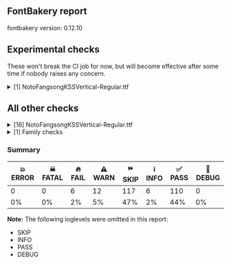 ## FontBakery report

fontbakery version: 0.12.10



## Experimental checks

These won't break the CI job for now, but will become effective after some time if nobody raises any concern.


<details><summary>[1] NotoFangsongKSSVertical-Regular.ttf</summary>
<div>
<details>
    <summary>🔥 <b>FAIL</b> Checking that the typoAscender exceeds the yMax of the /Agrave. <a href="https://fontbakery.readthedocs.io/en/stable/fontbakery/checks/universal.metrics.html#"></a></summary>
    <div>







* 🔥 **FAIL** <p>OS/2.sTypoAscender value should be greater than 931, but got 880 instead</p>
 [code: typoAscender]



</div>
</details>
</div>
</details>




## All other checks



<details><summary>[16] NotoFangsongKSSVertical-Regular.ttf</summary>
<div>
<details>
    <summary>🔥 <b>FAIL</b> Checking OS/2 usWinAscent & usWinDescent. <a href="https://fontbakery.readthedocs.io/en/stable/fontbakery/checks/universal.metrics.html#"></a></summary>
    <div>







* 🔥 **FAIL** <p>OS/2.usWinAscent value should be equal or greater than 1777, but got 1300 instead</p>
 [code: ascent]



* 🔥 **FAIL** <p>OS/2.usWinDescent value 700 is too large. It should be less than double the yMin. Current absolute yMin value is 240</p>
 [code: descent]



</div>
</details>

<details>
    <summary>🔥 <b>FAIL</b> Checking OS/2 Metrics match hhea Metrics. <a href="https://fontbakery.readthedocs.io/en/stable/fontbakery/checks/universal.metrics.html#"></a></summary>
    <div>







* 🔥 **FAIL** <p>OS/2 sTypoAscender (880) and hhea ascent (1300) must be equal.</p>
 [code: ascender]



</div>
</details>

<details>
    <summary>🔥 <b>FAIL</b> Shapes languages in all GF glyphsets. <a href="https://fontbakery.readthedocs.io/en/stable/fontbakery/checks/googlefonts.glyphset.html#"></a></summary>
    <div>







* 🔥 **FAIL** <p>GF_Latin_Core glyphset:</p>
<table>
<thead>
<tr>
<th align="left">Language</th>
<th align="left">FAIL messages</th>
</tr>
</thead>
<tbody>
<tr>
<td align="left">nl_Latn (Dutch)</td>
<td align="left">Shaper didn't attach acutecomb to uni0237</td>
</tr>
<tr>
<td align="left">^</td>
<td align="left">Shaper didn't attach acutecomb to J</td>
</tr>
</tbody>
</table>
 [code: failed-language-shaping]



</div>
</details>

<details>
    <summary>🔥 <b>FAIL</b> Check for presence of an ARTICLE.en_us.html file <a href="https://fontbakery.readthedocs.io/en/stable/fontbakery/checks/googlefonts.description.html#"></a></summary>
    <div>







* 🔥 **FAIL** <p>This is a Noto font but it lacks an ARTICLE.en_us.html file.</p>
 [code: missing-article]



* 🔥 **FAIL** <p>This is a Noto font but it lacks a DESCRIPTION.en_us.html file.</p>
 [code: missing-description]



</div>
</details>

<details>
    <summary>⚠️ <b>WARN</b> Check mark characters are in GDEF mark glyph class. <a href="https://fontbakery.readthedocs.io/en/stable/fontbakery/checks/opentype.gdef.html#"></a></summary>
    <div>







* ⚠️ **WARN** <p>The following mark characters could be in the GDEF mark glyph class:
acutecomb (U+0301), gravecomb (U+0300), tildecomb (U+0303), u16FE4 (U+16FE4), uni0302 (U+0302), uni0304 (U+0304), uni0306 (U+0306), uni0307 (U+0307), uni0308 (U+0308), uni030A (U+030A), uni030B (U+030B), uni030C (U+030C), uni0326 (U+0326), uni0327 (U+0327) and uni0328 (U+0328)</p>
 [code: mark-chars]



</div>
</details>

<details>
    <summary>⚠️ <b>WARN</b> Check if each glyph has the recommended amount of contours. <a href="https://fontbakery.readthedocs.io/en/stable/fontbakery/checks/universal.html#"></a></summary>
    <div>







* ⚠️ **WARN** <p>This check inspects the glyph outlines and detects the total number of contours in each of them. The expected values are infered from the typical ammounts of contours observed in a large collection of reference font families. The divergences listed below may simply indicate a significantly different design on some of your glyphs. On the other hand, some of these may flag actual bugs in the font such as glyphs mapped to an incorrect codepoint. Please consider reviewing the design and codepoint assignment of these to make sure they are correct.</p>
<p>The following glyphs do not have the recommended number of contours:</p>
<pre><code>- Glyph name: aogonek	Contours detected: 3	Expected: 2

- Glyph name: Uogonek	Contours detected: 2	Expected: 1

- Glyph name: uogonek	Contours detected: 2	Expected: 1

- Glyph name: Uogonek	Contours detected: 2	Expected: 1

- Glyph name: aogonek	Contours detected: 3	Expected: 2

- Glyph name: uogonek	Contours detected: 2	Expected: 1
</code></pre>
 [code: contour-count]



</div>
</details>

<details>
    <summary>⚠️ <b>WARN</b> Check math signs have the same width. <a href="https://fontbakery.readthedocs.io/en/stable/fontbakery/checks/universal.html#"></a></summary>
    <div>







* ⚠️ **WARN** <p>The most common width is 559 among a set of 6 math glyphs.
The following math glyphs have a different width, though:</p>
<p>Width = 579:
minus</p>
 [code: width-outliers]



</div>
</details>

<details>
    <summary>⚠️ <b>WARN</b> Validate size, and resolution of article images, and ensure article page has minimum length and includes visual assets. <a href="https://fontbakery.readthedocs.io/en/stable/fontbakery/checks/googlefonts.article.html#"></a></summary>
    <div>







* ⚠️ **WARN** <p>Family metadata at fonts/NotoFangsongKSSVertical/googlefonts/ttf does not have an article.</p>
 [code: lacks-article]



</div>
</details>

<details>
    <summary>⚠️ <b>WARN</b> Check for codepoints not covered by METADATA subsets. <a href="https://fontbakery.readthedocs.io/en/stable/fontbakery/checks/googlefonts.subsets.html#"></a></summary>
    <div>







* ⚠️ **WARN** <p>The following codepoints supported by the font are not covered by
any subsets defined in the font's metadata file, and will never
be served. You can solve this by either manually adding additional
subset declarations to METADATA.pb, or by editing the glyphset
definitions.</p>
<ul>
<li>U+02D8 BREVE: try adding one of: yi, canadian-aboriginal</li>
<li>U+02D9 DOT ABOVE: try adding one of: yi, canadian-aboriginal</li>
<li>U+02DB OGONEK: try adding one of: yi, canadian-aboriginal</li>
<li>U+0302 COMBINING CIRCUMFLEX ACCENT: try adding one of: coptic, math, tifinagh, cherokee</li>
<li>U+0306 COMBINING BREVE: try adding one of: old-permic, tifinagh</li>
<li>U+0307 COMBINING DOT ABOVE: try adding one of: math, old-permic, tai-le, tifinagh, todhri, duployan, syriac, canadian-aboriginal, malayalam, coptic, hebrew</li>
<li>U+030A COMBINING RING ABOVE: try adding one of: syriac, duployan</li>
<li>U+030B COMBINING DOUBLE ACUTE ACCENT: try adding one of: osage, cherokee</li>
<li>U+030C COMBINING CARON: try adding one of: tai-le, cherokee</li>
<li>U+0326 COMBINING COMMA BELOW: try adding math</li>
<li>U+0327 COMBINING CEDILLA: try adding math</li>
<li>U+0328 COMBINING OGONEK: not included in any glyphset definition</li>
<li>U+25A1 WHITE SQUARE: try adding symbols</li>
<li>U+2B1A DOTTED SQUARE: try adding symbols</li>
<li>U+4E39 CJK UNIFIED IDEOGRAPH-4E39: try adding one of: chinese-hongkong, japanese, chinese-traditional, chinese-simplified</li>
<li>U+4EFF CJK UNIFIED IDEOGRAPH-4EFF: try adding one of: chinese-hongkong, chinese-traditional, chinese-simplified</li>
<li>U+4F53 CJK UNIFIED IDEOGRAPH-4F53: try adding one of: chinese-hongkong, japanese, chinese-traditional, chinese-simplified</li>
<li>U+5951 CJK UNIFIED IDEOGRAPH-5951: try adding one of: chinese-hongkong, japanese, chinese-traditional, chinese-simplified</li>
<li>U+5B57 CJK UNIFIED IDEOGRAPH-5B57: try adding one of: chinese-hongkong, japanese, chinese-traditional, chinese-simplified</li>
<li>U+5B8B CJK UNIFIED IDEOGRAPH-5B8B: try adding one of: chinese-hongkong, japanese, chinese-traditional, chinese-simplified</li>
<li>U+5C0F CJK UNIFIED IDEOGRAPH-5C0F: try adding one of: chinese-hongkong, japanese, chinese-traditional, chinese-simplified</li>
<li>U+6B4C CJK UNIFIED IDEOGRAPH-6B4C: try adding one of: chinese-hongkong, japanese, chinese-traditional, chinese-simplified</li>
<li>U+8C37 CJK UNIFIED IDEOGRAPH-8C37: try adding one of: chinese-hongkong, japanese, chinese-traditional, chinese-simplified</li>
</ul>
<p>Or you can add the above codepoints to one of the subsets supported by the font: <code>khitan-small-script</code>, <code>latin</code>, <code>latin-ext</code></p>
 [code: unreachable-subsetting]



</div>
</details>

<details>
    <summary>⚠️ <b>WARN</b> Combined length of family and style must not exceed 32 characters. <a href="https://fontbakery.readthedocs.io/en/stable/fontbakery/checks/googlefonts.name.html#"></a></summary>
    <div>







* ⚠️ **WARN** <p>Name ID 6 'NotoFangsongKSSVertical-Regular' exceeds 27 characters. This has been found to cause problems with PostScript printers, especially on Mac platforms.</p>
 [code: nameid6-too-long]



</div>
</details>

<details>
    <summary>⚠️ <b>WARN</b> Ensure soft_dotted characters lose their dot when combined with marks that replace the dot. <a href="https://fontbakery.readthedocs.io/en/stable/fontbakery/checks/shaping.html#"></a></summary>
    <div>







* ⚠️ **WARN** <p>The dot of soft dotted characters used in orthographies <em>must</em> disappear in the following strings: į̀ į́ į̂ į̃ į̄ į̌</p>
<p>The dot of soft dotted characters <em>should</em> disappear in other cases, for example: ĩ̦ ĭ̦ i̦̇ i̦̊ i̦̋ ǐ̦ ĩ̧ ĭ̧ i̧̇ i̧̊ i̧̋ ǐ̧ j̦̀ j̦́ ĵ̦ j̦̃ j̦̄ j̦̆ j̦̇ j̦̈</p>
<p>Your font fully covers the following languages that require the soft-dotted feature: Lithuanian (Latn, 2,357,094 speakers).</p>
<p>Your font does <em>not</em> cover the following languages that require the soft-dotted feature: Lugbara (Latn, 2,200,000 speakers), Dii (Latn, 71,000 speakers), Vute (Latn, 21,000 speakers), Han (Latn, 6 speakers), Southern Kisi (Latn, 360,000 speakers), Ijo, Southeast (Latn, 2,471,000 speakers), Mfumte (Latn, 79,000 speakers), Mundani (Latn, 34,000 speakers), Makaa (Latn, 221,000 speakers), Yala (Latn, 200,000 speakers), Kom (Latn, 360,685 speakers), Ejagham (Latn, 120,000 speakers), Belarusian (Cyrl, 10,064,517 speakers), Aghem (Latn, 38,843 speakers), Teke-Ebo (Latn, 260,000 speakers), Sar (Latn, 500,000 speakers), Avokaya (Latn, 100,000 speakers), Ebira (Latn, 2,200,000 speakers), Dutch (Latn, 31,709,104 speakers), Dan (Latn, 1,099,244 speakers), Bafut (Latn, 158,146 speakers), Kpelle, Guinea (Latn, 622,000 speakers), Navajo (Latn, 166,319 speakers), Mango (Latn, 77,000 speakers), Basaa (Latn, 332,940 speakers), Nateni (Latn, 100,000 speakers), South Central Banda (Latn, 244,000 speakers), Zapotec (Latn, 490,000 speakers), Heiltsuk (Latn, 300 speakers), Ma’di (Latn, 584,000 speakers), Ekpeye (Latn, 226,000 speakers), Koonzime (Latn, 40,000 speakers), Ngbaka (Latn, 1,020,000 speakers), Igbo (Latn, 27,823,640 speakers), Ukrainian (Cyrl, 29,273,587 speakers), Fur (Latn, 1,230,163 speakers), Gulay (Latn, 250,478 speakers), Nzakara (Latn, 50,000 speakers), Bete-Bendi (Latn, 100,000 speakers), Kaska (Latn, 125 speakers), Cicipu (Latn, 44,000 speakers).</p>
 [code: soft-dotted]



</div>
</details>

<details>
    <summary>⚠️ <b>WARN</b> Do outlines contain any jaggy segments? <a href="https://fontbakery.readthedocs.io/en/stable/fontbakery/checks/outline.html#"></a></summary>
    <div>







* ⚠️ **WARN** <p>The following glyphs have jaggy segments:</p>
<pre><code>* u18B10 (U+18B10): B&lt;&lt;780.0,481.0&gt;-&lt;741.0,439.0&gt;-&lt;742.0,440.0&gt;&gt;/B&lt;&lt;742.0,440.0&gt;-&lt;708.0,407.0&gt;-&lt;673.5,378.5&gt;&gt; = 0.8550973962662667

* u18B10.001: B&lt;&lt;280.0,481.0&gt;-&lt;241.0,439.0&gt;-&lt;242.0,440.0&gt;&gt;/B&lt;&lt;242.0,440.0&gt;-&lt;208.0,407.0&gt;-&lt;173.5,378.5&gt;&gt; = 0.8550973962662667

* u18B10.002: B&lt;&lt;780.0,481.0&gt;-&lt;741.0,439.0&gt;-&lt;742.0,440.0&gt;&gt;/B&lt;&lt;742.0,440.0&gt;-&lt;708.0,407.0&gt;-&lt;673.5,378.5&gt;&gt; = 0.8550973962662667

* u18B10.003: B&lt;&lt;780.0,1481.0&gt;-&lt;741.0,1439.0&gt;-&lt;742.0,1440.0&gt;&gt;/B&lt;&lt;742.0,1440.0&gt;-&lt;708.0,1407.0&gt;-&lt;673.5,1378.5&gt;&gt; = 0.8550973962662667

* u18B3C (U+18B3C): B&lt;&lt;209.0,307.0&gt;-&lt;250.0,266.0&gt;-&lt;294.0,237.0&gt;&gt;/B&lt;&lt;294.0,237.0&gt;-&lt;293.0,238.0&gt;-&lt;420.0,152.0&gt;&gt; = 11.611486423888481

* u18B3C.001: B&lt;&lt;-291.0,307.0&gt;-&lt;-250.0,266.0&gt;-&lt;-206.0,237.0&gt;&gt;/B&lt;&lt;-206.0,237.0&gt;-&lt;-207.0,238.0&gt;-&lt;-80.0,152.0&gt;&gt; = 11.611486423888481

* u18B3C.002: B&lt;&lt;209.0,307.0&gt;-&lt;250.0,266.0&gt;-&lt;294.0,237.0&gt;&gt;/B&lt;&lt;294.0,237.0&gt;-&lt;293.0,238.0&gt;-&lt;420.0,152.0&gt;&gt; = 11.611486423888481

* u18B3C.003: B&lt;&lt;209.0,1307.0&gt;-&lt;250.0,1266.0&gt;-&lt;294.0,1237.0&gt;&gt;/B&lt;&lt;294.0,1237.0&gt;-&lt;293.0,1238.0&gt;-&lt;420.0,1152.0&gt;&gt; = 11.611486423888481

* u18B81 (U+18B81): B&lt;&lt;838.0,326.0&gt;-&lt;799.0,284.0&gt;-&lt;800.0,285.0&gt;&gt;/B&lt;&lt;800.0,285.0&gt;-&lt;716.0,203.0&gt;-&lt;644.0,155.0&gt;&gt; = 0.6902771978645523

* u18B81.001: B&lt;&lt;338.0,326.0&gt;-&lt;299.0,284.0&gt;-&lt;300.0,285.0&gt;&gt;/B&lt;&lt;300.0,285.0&gt;-&lt;216.0,203.0&gt;-&lt;144.0,155.0&gt;&gt; = 0.6902771978645523

* u18B81.002: B&lt;&lt;838.0,326.0&gt;-&lt;799.0,284.0&gt;-&lt;800.0,285.0&gt;&gt;/B&lt;&lt;800.0,285.0&gt;-&lt;716.0,203.0&gt;-&lt;644.0,155.0&gt;&gt; = 0.6902771978645523

* u18B81.003: B&lt;&lt;838.0,1326.0&gt;-&lt;799.0,1284.0&gt;-&lt;800.0,1285.0&gt;&gt;/B&lt;&lt;800.0,1285.0&gt;-&lt;716.0,1203.0&gt;-&lt;644.0,1155.0&gt;&gt; = 0.6902771978645523

* u18BB1 (U+18BB1): B&lt;&lt;455.0,362.0&gt;-&lt;431.0,360.0&gt;-&lt;435.0,360.0&gt;&gt;/B&lt;&lt;435.0,360.0&gt;-&lt;380.0,355.0&gt;-&lt;313.0,341.0&gt;&gt; = 5.1944289077348

* u18BB1.001: B&lt;&lt;-45.0,362.0&gt;-&lt;-69.0,360.0&gt;-&lt;-65.0,360.0&gt;&gt;/B&lt;&lt;-65.0,360.0&gt;-&lt;-120.0,355.0&gt;-&lt;-187.0,341.0&gt;&gt; = 5.1944289077348

* u18BB1.002: B&lt;&lt;455.0,362.0&gt;-&lt;431.0,360.0&gt;-&lt;435.0,360.0&gt;&gt;/B&lt;&lt;435.0,360.0&gt;-&lt;380.0,355.0&gt;-&lt;313.0,341.0&gt;&gt; = 5.1944289077348

* u18BB1.003: B&lt;&lt;455.0,1362.0&gt;-&lt;431.0,1360.0&gt;-&lt;435.0,1360.0&gt;&gt;/B&lt;&lt;435.0,1360.0&gt;-&lt;380.0,1355.0&gt;-&lt;313.0,1341.0&gt;&gt; = 5.1944289077348

* u18BEA (U+18BEA): B&lt;&lt;598.0,608.0&gt;-&lt;508.0,600.0&gt;-&lt;524.0,601.0&gt;&gt;/B&lt;&lt;524.0,601.0&gt;-&lt;390.0,588.0&gt;-&lt;347.0,583.0&gt;&gt; = 1.9648704030421524

* u18BEA.001: B&lt;&lt;98.0,608.0&gt;-&lt;8.0,600.0&gt;-&lt;24.0,601.0&gt;&gt;/B&lt;&lt;24.0,601.0&gt;-&lt;-110.0,588.0&gt;-&lt;-153.0,583.0&gt;&gt; = 1.9648704030421524

* u18BEA.002: B&lt;&lt;598.0,608.0&gt;-&lt;508.0,600.0&gt;-&lt;524.0,601.0&gt;&gt;/B&lt;&lt;524.0,601.0&gt;-&lt;390.0,588.0&gt;-&lt;347.0,583.0&gt;&gt; = 1.9648704030421524

* u18BEA.003: B&lt;&lt;598.0,1608.0&gt;-&lt;508.0,1600.0&gt;-&lt;524.0,1601.0&gt;&gt;/B&lt;&lt;524.0,1601.0&gt;-&lt;390.0,1588.0&gt;-&lt;347.0,1583.0&gt;&gt; = 1.9648704030421524

* u18BEB (U+18BEB): B&lt;&lt;599.0,608.0&gt;-&lt;502.0,600.0&gt;-&lt;522.0,601.0&gt;&gt;/B&lt;&lt;522.0,601.0&gt;-&lt;493.0,598.0&gt;-&lt;427.0,592.0&gt;&gt; = 3.0437358876587015

* u18BEB.001: B&lt;&lt;99.0,608.0&gt;-&lt;2.0,600.0&gt;-&lt;22.0,601.0&gt;&gt;/B&lt;&lt;22.0,601.0&gt;-&lt;-7.0,598.0&gt;-&lt;-73.0,592.0&gt;&gt; = 3.0437358876587015

* u18BEB.002: B&lt;&lt;599.0,608.0&gt;-&lt;502.0,600.0&gt;-&lt;522.0,601.0&gt;&gt;/B&lt;&lt;522.0,601.0&gt;-&lt;493.0,598.0&gt;-&lt;427.0,592.0&gt;&gt; = 3.0437358876587015

* u18BEB.003: B&lt;&lt;599.0,1608.0&gt;-&lt;502.0,1600.0&gt;-&lt;522.0,1601.0&gt;&gt;/B&lt;&lt;522.0,1601.0&gt;-&lt;493.0,1598.0&gt;-&lt;427.0,1592.0&gt;&gt; = 3.0437358876587015

* u18C0A (U+18C0A): B&lt;&lt;899.0,514.0&gt;-&lt;801.0,505.0&gt;-&lt;807.0,506.0&gt;&gt;/B&lt;&lt;807.0,506.0&gt;-&lt;688.0,496.0&gt;-&lt;578.0,485.0&gt;&gt; = 4.6588364489565155

* u18C0A.001: B&lt;&lt;399.0,514.0&gt;-&lt;301.0,505.0&gt;-&lt;307.0,506.0&gt;&gt;/B&lt;&lt;307.0,506.0&gt;-&lt;188.0,496.0&gt;-&lt;78.0,485.0&gt;&gt; = 4.6588364489565155

* u18C0A.002: B&lt;&lt;899.0,514.0&gt;-&lt;801.0,505.0&gt;-&lt;807.0,506.0&gt;&gt;/B&lt;&lt;807.0,506.0&gt;-&lt;688.0,496.0&gt;-&lt;578.0,485.0&gt;&gt; = 4.6588364489565155

* u18C0A.003: B&lt;&lt;899.0,1514.0&gt;-&lt;801.0,1505.0&gt;-&lt;807.0,1506.0&gt;&gt;/B&lt;&lt;807.0,1506.0&gt;-&lt;688.0,1496.0&gt;-&lt;578.0,1485.0&gt;&gt; = 4.6588364489565155

* u18C0B (U+18C0B): B&lt;&lt;859.0,514.0&gt;-&lt;761.0,505.0&gt;-&lt;767.0,506.0&gt;&gt;/B&lt;&lt;767.0,506.0&gt;-&lt;641.0,496.0&gt;-&lt;524.0,484.0&gt;&gt; = 4.924549700118923

* u18C0B.001: B&lt;&lt;359.0,514.0&gt;-&lt;261.0,505.0&gt;-&lt;267.0,506.0&gt;&gt;/B&lt;&lt;267.0,506.0&gt;-&lt;141.0,496.0&gt;-&lt;24.0,484.0&gt;&gt; = 4.924549700118923

* u18C0B.002: B&lt;&lt;859.0,514.0&gt;-&lt;761.0,505.0&gt;-&lt;767.0,506.0&gt;&gt;/B&lt;&lt;767.0,506.0&gt;-&lt;641.0,496.0&gt;-&lt;524.0,484.0&gt;&gt; = 4.924549700118923

* u18C0B.003: B&lt;&lt;859.0,1514.0&gt;-&lt;761.0,1505.0&gt;-&lt;767.0,1506.0&gt;&gt;/B&lt;&lt;767.0,1506.0&gt;-&lt;641.0,1496.0&gt;-&lt;524.0,1484.0&gt;&gt; = 4.924549700118923

* u18C65 (U+18C65): B&lt;&lt;773.0,592.0&gt;-&lt;755.0,571.0&gt;-&lt;757.0,573.0&gt;&gt;/B&lt;&lt;757.0,573.0&gt;-&lt;706.0,512.0&gt;-&lt;660.0,464.0&gt;&gt; = 5.102165252358147

* u18C65.001: B&lt;&lt;273.0,592.0&gt;-&lt;255.0,571.0&gt;-&lt;257.0,573.0&gt;&gt;/B&lt;&lt;257.0,573.0&gt;-&lt;206.0,512.0&gt;-&lt;160.0,464.0&gt;&gt; = 5.102165252358147

* u18C65.002: B&lt;&lt;773.0,592.0&gt;-&lt;755.0,571.0&gt;-&lt;757.0,573.0&gt;&gt;/B&lt;&lt;757.0,573.0&gt;-&lt;706.0,512.0&gt;-&lt;660.0,464.0&gt;&gt; = 5.102165252358147

* u18C65.003: B&lt;&lt;773.0,1592.0&gt;-&lt;755.0,1571.0&gt;-&lt;757.0,1573.0&gt;&gt;/B&lt;&lt;757.0,1573.0&gt;-&lt;706.0,1512.0&gt;-&lt;660.0,1464.0&gt;&gt; = 5.102165252358147

* u18CB2 (U+18CB2): B&lt;&lt;371.0,355.0&gt;-&lt;458.0,365.0&gt;-&lt;453.0,364.0&gt;&gt;/B&lt;&lt;453.0,364.0&gt;-&lt;478.0,367.0&gt;-&lt;492.5,375.0&gt;&gt; = 4.46715906138917

* u18CB2.001: B&lt;&lt;-129.0,355.0&gt;-&lt;-42.0,365.0&gt;-&lt;-47.0,364.0&gt;&gt;/B&lt;&lt;-47.0,364.0&gt;-&lt;-22.0,367.0&gt;-&lt;-7.5,375.0&gt;&gt; = 4.46715906138917

* u18CB2.002: B&lt;&lt;371.0,355.0&gt;-&lt;458.0,365.0&gt;-&lt;453.0,364.0&gt;&gt;/B&lt;&lt;453.0,364.0&gt;-&lt;478.0,367.0&gt;-&lt;492.5,375.0&gt;&gt; = 4.46715906138917

* u18CB2.003: B&lt;&lt;371.0,1355.0&gt;-&lt;458.0,1365.0&gt;-&lt;453.0,1364.0&gt;&gt;/B&lt;&lt;453.0,1364.0&gt;-&lt;478.0,1367.0&gt;-&lt;492.5,1375.0&gt;&gt; = 4.46715906138917

* u18CB3 (U+18CB3): B&lt;&lt;377.0,617.0&gt;-&lt;328.0,611.0&gt;-&lt;333.0,612.0&gt;&gt;/B&lt;&lt;333.0,612.0&gt;-&lt;303.0,610.0&gt;-&lt;254.0,602.0&gt;&gt; = 7.495857639729836

* u18CB3.001: B&lt;&lt;-123.0,617.0&gt;-&lt;-172.0,611.0&gt;-&lt;-167.0,612.0&gt;&gt;/B&lt;&lt;-167.0,612.0&gt;-&lt;-197.0,610.0&gt;-&lt;-246.0,602.0&gt;&gt; = 7.495857639729836

* u18CB3.002: B&lt;&lt;377.0,617.0&gt;-&lt;328.0,611.0&gt;-&lt;333.0,612.0&gt;&gt;/B&lt;&lt;333.0,612.0&gt;-&lt;303.0,610.0&gt;-&lt;254.0,602.0&gt;&gt; = 7.495857639729836

* u18CB3.003: B&lt;&lt;377.0,1617.0&gt;-&lt;328.0,1611.0&gt;-&lt;333.0,1612.0&gt;&gt;/B&lt;&lt;333.0,1612.0&gt;-&lt;303.0,1610.0&gt;-&lt;254.0,1602.0&gt;&gt; = 7.495857639729836
</code></pre>
 [code: found-jaggy-segments]



</div>
</details>

<details>
    <summary>⚠️ <b>WARN</b> Do outlines contain any semi-vertical or semi-horizontal lines? <a href="https://fontbakery.readthedocs.io/en/stable/fontbakery/checks/outline.html#"></a></summary>
    <div>







* ⚠️ **WARN** <p>The following glyphs have semi-vertical/semi-horizontal lines:</p>
<pre><code>* u18B03 (U+18B03): L&lt;&lt;531.0,182.0&gt;--&lt;530.0,-136.0&gt;&gt;

* u18B03.001: L&lt;&lt;31.0,182.0&gt;--&lt;30.0,-136.0&gt;&gt;

* u18B03.002: L&lt;&lt;531.0,182.0&gt;--&lt;530.0,-136.0&gt;&gt;

* u18B03.003: L&lt;&lt;531.0,1182.0&gt;--&lt;530.0,864.0&gt;&gt;

* u18B07 (U+18B07): L&lt;&lt;497.0,338.0&gt;--&lt;496.0,597.0&gt;&gt;

* u18B07.001: L&lt;&lt;-3.0,338.0&gt;--&lt;-4.0,597.0&gt;&gt;

* u18B07.002: L&lt;&lt;497.0,338.0&gt;--&lt;496.0,597.0&gt;&gt;

* u18B07.003: L&lt;&lt;497.0,1338.0&gt;--&lt;496.0,1597.0&gt;&gt;

* u18B0B (U+18B0B): L&lt;&lt;527.0,175.0&gt;--&lt;526.0,-149.0&gt;&gt;

* u18B0B.001: L&lt;&lt;27.0,175.0&gt;--&lt;26.0,-149.0&gt;&gt;

* u18B0B.002: L&lt;&lt;527.0,175.0&gt;--&lt;526.0,-149.0&gt;&gt;

* u18B0B.003: L&lt;&lt;527.0,1175.0&gt;--&lt;526.0,851.0&gt;&gt;

* u18B14 (U+18B14): L&lt;&lt;551.0,485.0&gt;--&lt;550.0,168.0&gt;&gt;

* u18B14.001: L&lt;&lt;51.0,485.0&gt;--&lt;50.0,168.0&gt;&gt;

* u18B14.002: L&lt;&lt;551.0,485.0&gt;--&lt;550.0,168.0&gt;&gt;

* u18B14.003: L&lt;&lt;551.0,1485.0&gt;--&lt;550.0,1168.0&gt;&gt;

* u18B15 (U+18B15): L&lt;&lt;531.0,485.0&gt;--&lt;530.0,168.0&gt;&gt;

* u18B15.001: L&lt;&lt;31.0,485.0&gt;--&lt;30.0,168.0&gt;&gt;

* u18B15.002: L&lt;&lt;531.0,485.0&gt;--&lt;530.0,168.0&gt;&gt;

* u18B15.003: L&lt;&lt;531.0,1485.0&gt;--&lt;530.0,1168.0&gt;&gt;

* u18B17 (U+18B17): L&lt;&lt;545.0,378.0&gt;--&lt;544.0,175.0&gt;&gt;

* u18B17.001: L&lt;&lt;45.0,378.0&gt;--&lt;44.0,175.0&gt;&gt;

* u18B17.002: L&lt;&lt;545.0,378.0&gt;--&lt;544.0,175.0&gt;&gt;

* u18B17.003: L&lt;&lt;545.0,1378.0&gt;--&lt;544.0,1175.0&gt;&gt;

* u18B18 (U+18B18): L&lt;&lt;535.0,391.0&gt;--&lt;534.0,224.0&gt;&gt;

* u18B18.001: L&lt;&lt;35.0,391.0&gt;--&lt;34.0,224.0&gt;&gt;

* u18B18.002: L&lt;&lt;535.0,391.0&gt;--&lt;534.0,224.0&gt;&gt;

* u18B18.003: L&lt;&lt;535.0,1391.0&gt;--&lt;534.0,1224.0&gt;&gt;

* u18B19 (U+18B19): L&lt;&lt;534.0,426.0&gt;--&lt;533.0,303.0&gt;&gt;

* u18B19.001: L&lt;&lt;34.0,426.0&gt;--&lt;33.0,303.0&gt;&gt;

* u18B19.002: L&lt;&lt;534.0,426.0&gt;--&lt;533.0,303.0&gt;&gt;

* u18B19.003: L&lt;&lt;534.0,1426.0&gt;--&lt;533.0,1303.0&gt;&gt;

* u18B1E (U+18B1E): L&lt;&lt;529.0,154.0&gt;--&lt;528.0,-113.0&gt;&gt;

* u18B1E.001: L&lt;&lt;29.0,154.0&gt;--&lt;28.0,-113.0&gt;&gt;

* u18B1E.002: L&lt;&lt;529.0,154.0&gt;--&lt;528.0,-113.0&gt;&gt;

* u18B1E.003: L&lt;&lt;529.0,1154.0&gt;--&lt;528.0,887.0&gt;&gt;

* u18B1F (U+18B1F): L&lt;&lt;827.0,128.0&gt;--&lt;826.0,-148.0&gt;&gt;

* u18B1F.001: L&lt;&lt;327.0,128.0&gt;--&lt;326.0,-148.0&gt;&gt;

* u18B1F.002: L&lt;&lt;827.0,128.0&gt;--&lt;826.0,-148.0&gt;&gt;

* u18B1F.003: L&lt;&lt;827.0,1128.0&gt;--&lt;826.0,852.0&gt;&gt;

* u18B22 (U+18B22): L&lt;&lt;367.0,-25.0&gt;--&lt;365.0,341.0&gt;&gt;

* u18B22.001: L&lt;&lt;-133.0,-25.0&gt;--&lt;-135.0,341.0&gt;&gt;

* u18B22.002: L&lt;&lt;367.0,-25.0&gt;--&lt;365.0,341.0&gt;&gt;

* u18B22.003: L&lt;&lt;367.0,975.0&gt;--&lt;365.0,1341.0&gt;&gt;

* u18B36 (U+18B36): L&lt;&lt;528.0,579.0&gt;--&lt;527.0,394.0&gt;&gt;

* u18B36.001: L&lt;&lt;28.0,579.0&gt;--&lt;27.0,394.0&gt;&gt;

* u18B36.002: L&lt;&lt;528.0,579.0&gt;--&lt;527.0,394.0&gt;&gt;

* u18B36.003: L&lt;&lt;528.0,1579.0&gt;--&lt;527.0,1394.0&gt;&gt;

* u18B38 (U+18B38): L&lt;&lt;490.0,28.0&gt;--&lt;491.0,344.0&gt;&gt;

* u18B38.001: L&lt;&lt;-10.0,28.0&gt;--&lt;-9.0,344.0&gt;&gt;

* u18B38.002: L&lt;&lt;490.0,28.0&gt;--&lt;491.0,344.0&gt;&gt;

* u18B38.003: L&lt;&lt;490.0,1028.0&gt;--&lt;491.0,1344.0&gt;&gt;

* u18B39 (U+18B39): L&lt;&lt;470.0,28.0&gt;--&lt;471.0,344.0&gt;&gt;

* u18B39.001: L&lt;&lt;-30.0,28.0&gt;--&lt;-29.0,344.0&gt;&gt;

* u18B39.002: L&lt;&lt;470.0,28.0&gt;--&lt;471.0,344.0&gt;&gt;

* u18B39.003: L&lt;&lt;470.0,1028.0&gt;--&lt;471.0,1344.0&gt;&gt;

* u18B3A (U+18B3A): L&lt;&lt;527.0,508.0&gt;--&lt;526.0,210.0&gt;&gt;

* u18B3A.001: L&lt;&lt;27.0,508.0&gt;--&lt;26.0,210.0&gt;&gt;

* u18B3A.002: L&lt;&lt;527.0,508.0&gt;--&lt;526.0,210.0&gt;&gt;

* u18B3A.003: L&lt;&lt;527.0,1508.0&gt;--&lt;526.0,1210.0&gt;&gt;

* u18B3E (U+18B3E): L&lt;&lt;190.0,-2.0&gt;--&lt;191.0,131.0&gt;&gt;

* u18B3E (U+18B3E): L&lt;&lt;191.0,131.0&gt;--&lt;190.0,262.0&gt;&gt;

* u18B3E.001: L&lt;&lt;-309.0,131.0&gt;--&lt;-310.0,262.0&gt;&gt;

* u18B3E.001: L&lt;&lt;-310.0,-2.0&gt;--&lt;-309.0,131.0&gt;&gt;

* u18B3E.002: L&lt;&lt;190.0,-2.0&gt;--&lt;191.0,131.0&gt;&gt;

* u18B3E.002: L&lt;&lt;191.0,131.0&gt;--&lt;190.0,262.0&gt;&gt;

* u18B3E.003: L&lt;&lt;190.0,998.0&gt;--&lt;191.0,1131.0&gt;&gt;

* u18B3E.003: L&lt;&lt;191.0,1131.0&gt;--&lt;190.0,1262.0&gt;&gt;

* u18B3F (U+18B3F): L&lt;&lt;537.0,488.0&gt;--&lt;536.0,211.0&gt;&gt;

* u18B3F.001: L&lt;&lt;37.0,488.0&gt;--&lt;36.0,211.0&gt;&gt;

* u18B3F.002: L&lt;&lt;537.0,488.0&gt;--&lt;536.0,211.0&gt;&gt;

* u18B3F.003: L&lt;&lt;537.0,1488.0&gt;--&lt;536.0,1211.0&gt;&gt;

* u18B40 (U+18B40): L&lt;&lt;524.0,536.0&gt;--&lt;523.0,365.0&gt;&gt;

* u18B40.001: L&lt;&lt;24.0,536.0&gt;--&lt;23.0,365.0&gt;&gt;

* u18B40.002: L&lt;&lt;524.0,536.0&gt;--&lt;523.0,365.0&gt;&gt;

* u18B40.003: L&lt;&lt;524.0,1536.0&gt;--&lt;523.0,1365.0&gt;&gt;

* u18B46 (U+18B46): L&lt;&lt;535.0,411.0&gt;--&lt;534.0,215.0&gt;&gt;

* u18B46.001: L&lt;&lt;35.0,411.0&gt;--&lt;34.0,215.0&gt;&gt;

* u18B46.002: L&lt;&lt;535.0,411.0&gt;--&lt;534.0,215.0&gt;&gt;

* u18B46.003: L&lt;&lt;535.0,1411.0&gt;--&lt;534.0,1215.0&gt;&gt;

* u18B47 (U+18B47): L&lt;&lt;524.0,413.0&gt;--&lt;525.0,-43.0&gt;&gt;

* u18B47.001: L&lt;&lt;24.0,413.0&gt;--&lt;25.0,-43.0&gt;&gt;

* u18B47.002: L&lt;&lt;524.0,413.0&gt;--&lt;525.0,-43.0&gt;&gt;

* u18B47.003: L&lt;&lt;524.0,1413.0&gt;--&lt;525.0,957.0&gt;&gt;

* u18B4B (U+18B4B): L&lt;&lt;876.0,581.0&gt;--&lt;875.0,211.0&gt;&gt;

* u18B4B.001: L&lt;&lt;376.0,581.0&gt;--&lt;375.0,211.0&gt;&gt;

* u18B4B.002: L&lt;&lt;876.0,581.0&gt;--&lt;875.0,211.0&gt;&gt;

* u18B4B.003: L&lt;&lt;876.0,1581.0&gt;--&lt;875.0,1211.0&gt;&gt;

* u18B53 (U+18B53): L&lt;&lt;437.0,571.0&gt;--&lt;436.0,349.0&gt;&gt;

* u18B53.001: L&lt;&lt;-63.0,571.0&gt;--&lt;-64.0,349.0&gt;&gt;

* u18B53.002: L&lt;&lt;437.0,571.0&gt;--&lt;436.0,349.0&gt;&gt;

* u18B53.003: L&lt;&lt;437.0,1571.0&gt;--&lt;436.0,1349.0&gt;&gt;

* u18B54 (U+18B54): L&lt;&lt;464.0,-25.0&gt;--&lt;465.0,315.0&gt;&gt;

* u18B54.001: L&lt;&lt;-36.0,-25.0&gt;--&lt;-35.0,315.0&gt;&gt;

* u18B54.002: L&lt;&lt;464.0,-25.0&gt;--&lt;465.0,315.0&gt;&gt;

* u18B54.003: L&lt;&lt;464.0,975.0&gt;--&lt;465.0,1315.0&gt;&gt;

* u18B55 (U+18B55): L&lt;&lt;464.0,23.0&gt;--&lt;465.0,335.0&gt;&gt;

* u18B55.001: L&lt;&lt;-36.0,23.0&gt;--&lt;-35.0,335.0&gt;&gt;

* u18B55.002: L&lt;&lt;464.0,23.0&gt;--&lt;465.0,335.0&gt;&gt;

* u18B55.003: L&lt;&lt;464.0,1023.0&gt;--&lt;465.0,1335.0&gt;&gt;

* u18B5C (U+18B5C): L&lt;&lt;539.0,538.0&gt;--&lt;538.0,193.0&gt;&gt;

* u18B5C.001: L&lt;&lt;39.0,538.0&gt;--&lt;38.0,193.0&gt;&gt;

* u18B5C.002: L&lt;&lt;539.0,538.0&gt;--&lt;538.0,193.0&gt;&gt;

* u18B5C.003: L&lt;&lt;539.0,1538.0&gt;--&lt;538.0,1193.0&gt;&gt;

* u18B64 (U+18B64): L&lt;&lt;370.0,516.0&gt;--&lt;369.0,360.0&gt;&gt;

* u18B64 (U+18B64): L&lt;&lt;661.0,543.0&gt;--&lt;660.0,389.0&gt;&gt;

* u18B64.001: L&lt;&lt;-130.0,516.0&gt;--&lt;-131.0,360.0&gt;&gt;

* u18B64.001: L&lt;&lt;161.0,543.0&gt;--&lt;160.0,389.0&gt;&gt;

* u18B64.002: L&lt;&lt;370.0,516.0&gt;--&lt;369.0,360.0&gt;&gt;

* u18B64.002: L&lt;&lt;661.0,543.0&gt;--&lt;660.0,389.0&gt;&gt;

* u18B64.003: L&lt;&lt;370.0,1516.0&gt;--&lt;369.0,1360.0&gt;&gt;

* u18B64.003: L&lt;&lt;661.0,1543.0&gt;--&lt;660.0,1389.0&gt;&gt;

* u18B69 (U+18B69): L&lt;&lt;349.0,387.0&gt;--&lt;347.0,46.0&gt;&gt;

* u18B69 (U+18B69): L&lt;&lt;689.0,414.0&gt;--&lt;686.0,-23.0&gt;&gt;

* u18B69.001: L&lt;&lt;-151.0,387.0&gt;--&lt;-153.0,46.0&gt;&gt;

* u18B69.001: L&lt;&lt;189.0,414.0&gt;--&lt;186.0,-23.0&gt;&gt;

* u18B69.002: L&lt;&lt;349.0,387.0&gt;--&lt;347.0,46.0&gt;&gt;

* u18B69.002: L&lt;&lt;689.0,414.0&gt;--&lt;686.0,-23.0&gt;&gt;

* u18B69.003: L&lt;&lt;349.0,1387.0&gt;--&lt;347.0,1046.0&gt;&gt;

* u18B69.003: L&lt;&lt;689.0,1414.0&gt;--&lt;686.0,977.0&gt;&gt;

* u18B80 (U+18B80): L&lt;&lt;814.0,177.0&gt;--&lt;813.0,62.0&gt;&gt;

* u18B80.001: L&lt;&lt;314.0,177.0&gt;--&lt;313.0,62.0&gt;&gt;

* u18B80.002: L&lt;&lt;814.0,177.0&gt;--&lt;813.0,62.0&gt;&gt;

* u18B80.003: L&lt;&lt;814.0,1177.0&gt;--&lt;813.0,1062.0&gt;&gt;

* u18B95 (U+18B95): L&lt;&lt;448.0,517.0&gt;--&lt;447.0,-26.0&gt;&gt;

* u18B95 (U+18B95): L&lt;&lt;589.0,-16.0&gt;--&lt;590.0,436.0&gt;&gt;

* u18B95 (U+18B95): L&lt;&lt;652.0,567.0&gt;--&lt;651.0,-11.0&gt;&gt;

* u18B95.001: L&lt;&lt;-52.0,517.0&gt;--&lt;-53.0,-26.0&gt;&gt;

* u18B95.001: L&lt;&lt;152.0,567.0&gt;--&lt;151.0,-11.0&gt;&gt;

* u18B95.001: L&lt;&lt;89.0,-16.0&gt;--&lt;90.0,436.0&gt;&gt;

* u18B95.002: L&lt;&lt;448.0,517.0&gt;--&lt;447.0,-26.0&gt;&gt;

* u18B95.002: L&lt;&lt;589.0,-16.0&gt;--&lt;590.0,436.0&gt;&gt;

* u18B95.002: L&lt;&lt;652.0,567.0&gt;--&lt;651.0,-11.0&gt;&gt;

* u18B95.003: L&lt;&lt;448.0,1517.0&gt;--&lt;447.0,974.0&gt;&gt;

* u18B95.003: L&lt;&lt;589.0,984.0&gt;--&lt;590.0,1436.0&gt;&gt;

* u18B95.003: L&lt;&lt;652.0,1567.0&gt;--&lt;651.0,989.0&gt;&gt;

* u18B98 (U+18B98): L&lt;&lt;426.0,573.0&gt;--&lt;425.0,-43.0&gt;&gt;

* u18B98 (U+18B98): L&lt;&lt;568.0,-32.0&gt;--&lt;569.0,444.0&gt;&gt;

* u18B98 (U+18B98): L&lt;&lt;631.0,275.0&gt;--&lt;630.0,-27.0&gt;&gt;

* u18B98.001: L&lt;&lt;-74.0,573.0&gt;--&lt;-75.0,-43.0&gt;&gt;

* u18B98.001: L&lt;&lt;131.0,275.0&gt;--&lt;130.0,-27.0&gt;&gt;

* u18B98.001: L&lt;&lt;68.0,-32.0&gt;--&lt;69.0,444.0&gt;&gt;

* u18B98.002: L&lt;&lt;426.0,573.0&gt;--&lt;425.0,-43.0&gt;&gt;

* u18B98.002: L&lt;&lt;568.0,-32.0&gt;--&lt;569.0,444.0&gt;&gt;

* u18B98.002: L&lt;&lt;631.0,275.0&gt;--&lt;630.0,-27.0&gt;&gt;

* u18B98.003: L&lt;&lt;426.0,1573.0&gt;--&lt;425.0,957.0&gt;&gt;

* u18B98.003: L&lt;&lt;568.0,968.0&gt;--&lt;569.0,1444.0&gt;&gt;

* u18B98.003: L&lt;&lt;631.0,1275.0&gt;--&lt;630.0,973.0&gt;&gt;

* u18B9C (U+18B9C): L&lt;&lt;467.0,-25.0&gt;--&lt;468.0,436.0&gt;&gt;

* u18B9C (U+18B9C): L&lt;&lt;530.0,567.0&gt;--&lt;529.0,-21.0&gt;&gt;

* u18B9C.001: L&lt;&lt;-33.0,-25.0&gt;--&lt;-32.0,436.0&gt;&gt;

* u18B9C.001: L&lt;&lt;30.0,567.0&gt;--&lt;29.0,-21.0&gt;&gt;

* u18B9C.002: L&lt;&lt;467.0,-25.0&gt;--&lt;468.0,436.0&gt;&gt;

* u18B9C.002: L&lt;&lt;530.0,567.0&gt;--&lt;529.0,-21.0&gt;&gt;

* u18B9C.003: L&lt;&lt;467.0,975.0&gt;--&lt;468.0,1436.0&gt;&gt;

* u18B9C.003: L&lt;&lt;530.0,1567.0&gt;--&lt;529.0,979.0&gt;&gt;

* u18B9D (U+18B9D): L&lt;&lt;477.0,-14.0&gt;--&lt;478.0,439.0&gt;&gt;

* u18B9D (U+18B9D): L&lt;&lt;540.0,569.0&gt;--&lt;539.0,-9.0&gt;&gt;

* u18B9D.001: L&lt;&lt;-23.0,-14.0&gt;--&lt;-22.0,439.0&gt;&gt;

* u18B9D.001: L&lt;&lt;40.0,569.0&gt;--&lt;39.0,-9.0&gt;&gt;

* u18B9D.002: L&lt;&lt;477.0,-14.0&gt;--&lt;478.0,439.0&gt;&gt;

* u18B9D.002: L&lt;&lt;540.0,569.0&gt;--&lt;539.0,-9.0&gt;&gt;

* u18B9D.003: L&lt;&lt;477.0,986.0&gt;--&lt;478.0,1439.0&gt;&gt;

* u18B9D.003: L&lt;&lt;540.0,1569.0&gt;--&lt;539.0,991.0&gt;&gt;

* u18B9E (U+18B9E): L&lt;&lt;477.0,-13.0&gt;--&lt;478.0,439.0&gt;&gt;

* u18B9E (U+18B9E): L&lt;&lt;540.0,569.0&gt;--&lt;539.0,-8.0&gt;&gt;

* u18B9E.001: L&lt;&lt;-23.0,-13.0&gt;--&lt;-22.0,439.0&gt;&gt;

* u18B9E.001: L&lt;&lt;40.0,569.0&gt;--&lt;39.0,-8.0&gt;&gt;

* u18B9E.002: L&lt;&lt;477.0,-13.0&gt;--&lt;478.0,439.0&gt;&gt;

* u18B9E.002: L&lt;&lt;540.0,569.0&gt;--&lt;539.0,-8.0&gt;&gt;

* u18B9E.003: L&lt;&lt;477.0,987.0&gt;--&lt;478.0,1439.0&gt;&gt;

* u18B9E.003: L&lt;&lt;540.0,1569.0&gt;--&lt;539.0,992.0&gt;&gt;

* u18B9F (U+18B9F): L&lt;&lt;493.0,-24.0&gt;--&lt;494.0,383.0&gt;&gt;

* u18B9F (U+18B9F): L&lt;&lt;556.0,387.0&gt;--&lt;555.0,-19.0&gt;&gt;

* u18B9F.001: L&lt;&lt;-7.0,-24.0&gt;--&lt;-6.0,383.0&gt;&gt;

* u18B9F.001: L&lt;&lt;56.0,387.0&gt;--&lt;55.0,-19.0&gt;&gt;

* u18B9F.002: L&lt;&lt;493.0,-24.0&gt;--&lt;494.0,383.0&gt;&gt;

* u18B9F.002: L&lt;&lt;556.0,387.0&gt;--&lt;555.0,-19.0&gt;&gt;

* u18B9F.003: L&lt;&lt;493.0,976.0&gt;--&lt;494.0,1383.0&gt;&gt;

* u18B9F.003: L&lt;&lt;556.0,1387.0&gt;--&lt;555.0,981.0&gt;&gt;

* u18BA2 (U+18BA2): L&lt;&lt;469.0,-51.0&gt;--&lt;470.0,292.0&gt;&gt;

* u18BA2 (U+18BA2): L&lt;&lt;532.0,296.0&gt;--&lt;531.0,-46.0&gt;&gt;

* u18BA2.001: L&lt;&lt;-31.0,-51.0&gt;--&lt;-30.0,292.0&gt;&gt;

* u18BA2.001: L&lt;&lt;32.0,296.0&gt;--&lt;31.0,-46.0&gt;&gt;

* u18BA2.002: L&lt;&lt;469.0,-51.0&gt;--&lt;470.0,292.0&gt;&gt;

* u18BA2.002: L&lt;&lt;532.0,296.0&gt;--&lt;531.0,-46.0&gt;&gt;

* u18BA2.003: L&lt;&lt;469.0,949.0&gt;--&lt;470.0,1292.0&gt;&gt;

* u18BA2.003: L&lt;&lt;532.0,1296.0&gt;--&lt;531.0,954.0&gt;&gt;

* u18BA7 (U+18BA7): L&lt;&lt;467.0,-25.0&gt;--&lt;468.0,436.0&gt;&gt;

* u18BA7 (U+18BA7): L&lt;&lt;530.0,567.0&gt;--&lt;529.0,177.0&gt;&gt;

* u18BA7.001: L&lt;&lt;-33.0,-25.0&gt;--&lt;-32.0,436.0&gt;&gt;

* u18BA7.001: L&lt;&lt;30.0,567.0&gt;--&lt;29.0,177.0&gt;&gt;

* u18BA7.002: L&lt;&lt;467.0,-25.0&gt;--&lt;468.0,436.0&gt;&gt;

* u18BA7.002: L&lt;&lt;530.0,567.0&gt;--&lt;529.0,177.0&gt;&gt;

* u18BA7.003: L&lt;&lt;467.0,975.0&gt;--&lt;468.0,1436.0&gt;&gt;

* u18BA7.003: L&lt;&lt;530.0,1567.0&gt;--&lt;529.0,1177.0&gt;&gt;

* u18BA8 (U+18BA8): L&lt;&lt;459.0,20.0&gt;--&lt;460.0,450.0&gt;&gt;

* u18BA8 (U+18BA8): L&lt;&lt;522.0,572.0&gt;--&lt;521.0,206.0&gt;&gt;

* u18BA8.001: L&lt;&lt;-41.0,20.0&gt;--&lt;-40.0,450.0&gt;&gt;

* u18BA8.001: L&lt;&lt;22.0,572.0&gt;--&lt;21.0,206.0&gt;&gt;

* u18BA8.002: L&lt;&lt;459.0,20.0&gt;--&lt;460.0,450.0&gt;&gt;

* u18BA8.002: L&lt;&lt;522.0,572.0&gt;--&lt;521.0,206.0&gt;&gt;

* u18BA8.003: L&lt;&lt;459.0,1020.0&gt;--&lt;460.0,1450.0&gt;&gt;

* u18BA8.003: L&lt;&lt;522.0,1572.0&gt;--&lt;521.0,1206.0&gt;&gt;

* u18BAA (U+18BAA): L&lt;&lt;477.0,-14.0&gt;--&lt;478.0,439.0&gt;&gt;

* u18BAA (U+18BAA): L&lt;&lt;540.0,569.0&gt;--&lt;539.0,191.0&gt;&gt;

* u18BAA.001: L&lt;&lt;-23.0,-14.0&gt;--&lt;-22.0,439.0&gt;&gt;

* u18BAA.001: L&lt;&lt;40.0,569.0&gt;--&lt;39.0,191.0&gt;&gt;

* u18BAA.002: L&lt;&lt;477.0,-14.0&gt;--&lt;478.0,439.0&gt;&gt;

* u18BAA.002: L&lt;&lt;540.0,569.0&gt;--&lt;539.0,191.0&gt;&gt;

* u18BAA.003: L&lt;&lt;477.0,986.0&gt;--&lt;478.0,1439.0&gt;&gt;

* u18BAA.003: L&lt;&lt;540.0,1569.0&gt;--&lt;539.0,1191.0&gt;&gt;

* u18BAB (U+18BAB): L&lt;&lt;145.0,29.0&gt;--&lt;146.0,148.0&gt;&gt;

* u18BAB (U+18BAB): L&lt;&lt;146.0,148.0&gt;--&lt;145.0,268.0&gt;&gt;

* u18BAB.001: L&lt;&lt;-354.0,148.0&gt;--&lt;-355.0,268.0&gt;&gt;

* u18BAB.001: L&lt;&lt;-355.0,29.0&gt;--&lt;-354.0,148.0&gt;&gt;

* u18BAB.002: L&lt;&lt;145.0,29.0&gt;--&lt;146.0,148.0&gt;&gt;

* u18BAB.002: L&lt;&lt;146.0,148.0&gt;--&lt;145.0,268.0&gt;&gt;

* u18BAB.003: L&lt;&lt;145.0,1029.0&gt;--&lt;146.0,1148.0&gt;&gt;

* u18BAB.003: L&lt;&lt;146.0,1148.0&gt;--&lt;145.0,1268.0&gt;&gt;

* u18BC4 (U+18BC4): L&lt;&lt;208.0,555.0&gt;--&lt;207.0,424.0&gt;&gt;

* u18BC4.001: L&lt;&lt;-292.0,555.0&gt;--&lt;-293.0,424.0&gt;&gt;

* u18BC4.002: L&lt;&lt;208.0,555.0&gt;--&lt;207.0,424.0&gt;&gt;

* u18BC4.003: L&lt;&lt;208.0,1555.0&gt;--&lt;207.0,1424.0&gt;&gt;

* u18BC5 (U+18BC5): L&lt;&lt;208.0,555.0&gt;--&lt;207.0,424.0&gt;&gt;

* u18BC5.001: L&lt;&lt;-292.0,555.0&gt;--&lt;-293.0,424.0&gt;&gt;

* u18BC5.002: L&lt;&lt;208.0,555.0&gt;--&lt;207.0,424.0&gt;&gt;

* u18BC5.003: L&lt;&lt;208.0,1555.0&gt;--&lt;207.0,1424.0&gt;&gt;

* u18BC7 (U+18BC7): L&lt;&lt;530.0,475.0&gt;--&lt;529.0,211.0&gt;&gt;

* u18BC7.001: L&lt;&lt;30.0,475.0&gt;--&lt;29.0,211.0&gt;&gt;

* u18BC7.002: L&lt;&lt;530.0,475.0&gt;--&lt;529.0,211.0&gt;&gt;

* u18BC7.003: L&lt;&lt;530.0,1475.0&gt;--&lt;529.0,1211.0&gt;&gt;

* u18BC9 (U+18BC9): L&lt;&lt;530.0,459.0&gt;--&lt;529.0,211.0&gt;&gt;

* u18BC9.001: L&lt;&lt;30.0,459.0&gt;--&lt;29.0,211.0&gt;&gt;

* u18BC9.002: L&lt;&lt;530.0,459.0&gt;--&lt;529.0,211.0&gt;&gt;

* u18BC9.003: L&lt;&lt;530.0,1459.0&gt;--&lt;529.0,1211.0&gt;&gt;

* u18BCA (U+18BCA): L&lt;&lt;261.0,357.0&gt;--&lt;260.0,197.0&gt;&gt;

* u18BCA.001: L&lt;&lt;-239.0,357.0&gt;--&lt;-240.0,197.0&gt;&gt;

* u18BCA.002: L&lt;&lt;261.0,357.0&gt;--&lt;260.0,197.0&gt;&gt;

* u18BCA.003: L&lt;&lt;261.0,1357.0&gt;--&lt;260.0,1197.0&gt;&gt;

* u18BCC (U+18BCC): L&lt;&lt;229.0,345.0&gt;--&lt;230.0,182.0&gt;&gt;

* u18BCC.001: L&lt;&lt;-271.0,345.0&gt;--&lt;-270.0,182.0&gt;&gt;

* u18BCC.002: L&lt;&lt;229.0,345.0&gt;--&lt;230.0,182.0&gt;&gt;

* u18BCC.003: L&lt;&lt;229.0,1345.0&gt;--&lt;230.0,1182.0&gt;&gt;

* u18BD0 (U+18BD0): L&lt;&lt;184.0,332.0&gt;--&lt;183.0,177.0&gt;&gt;

* u18BD0 (U+18BD0): L&lt;&lt;467.0,-38.0&gt;--&lt;468.0,445.0&gt;&gt;

* u18BD0 (U+18BD0): L&lt;&lt;530.0,585.0&gt;--&lt;529.0,-34.0&gt;&gt;

* u18BD0 (U+18BD0): L&lt;&lt;698.0,353.0&gt;--&lt;697.0,205.0&gt;&gt;

* u18BD0.001: L&lt;&lt;-316.0,332.0&gt;--&lt;-317.0,177.0&gt;&gt;

* u18BD0.001: L&lt;&lt;-33.0,-38.0&gt;--&lt;-32.0,445.0&gt;&gt;

* u18BD0.001: L&lt;&lt;198.0,353.0&gt;--&lt;197.0,205.0&gt;&gt;

* u18BD0.001: L&lt;&lt;30.0,585.0&gt;--&lt;29.0,-34.0&gt;&gt;

* u18BD0.002: L&lt;&lt;184.0,332.0&gt;--&lt;183.0,177.0&gt;&gt;

* u18BD0.002: L&lt;&lt;467.0,-38.0&gt;--&lt;468.0,445.0&gt;&gt;

* u18BD0.002: L&lt;&lt;530.0,585.0&gt;--&lt;529.0,-34.0&gt;&gt;

* u18BD0.002: L&lt;&lt;698.0,353.0&gt;--&lt;697.0,205.0&gt;&gt;

* u18BD0.003: L&lt;&lt;184.0,1332.0&gt;--&lt;183.0,1177.0&gt;&gt;

* u18BD0.003: L&lt;&lt;467.0,962.0&gt;--&lt;468.0,1445.0&gt;&gt;

* u18BD0.003: L&lt;&lt;530.0,1585.0&gt;--&lt;529.0,966.0&gt;&gt;

* u18BD0.003: L&lt;&lt;698.0,1353.0&gt;--&lt;697.0,1205.0&gt;&gt;

* u18BD3 (U+18BD3): L&lt;&lt;531.0,114.0&gt;--&lt;530.0,-154.0&gt;&gt;

* u18BD3.001: L&lt;&lt;31.0,114.0&gt;--&lt;30.0,-154.0&gt;&gt;

* u18BD3.002: L&lt;&lt;531.0,114.0&gt;--&lt;530.0,-154.0&gt;&gt;

* u18BD3.003: L&lt;&lt;531.0,1114.0&gt;--&lt;530.0,846.0&gt;&gt;

* u18BD4 (U+18BD4): L&lt;&lt;269.0,281.0&gt;--&lt;268.0,148.0&gt;&gt;

* u18BD4.001: L&lt;&lt;-231.0,281.0&gt;--&lt;-232.0,148.0&gt;&gt;

* u18BD4.002: L&lt;&lt;269.0,281.0&gt;--&lt;268.0,148.0&gt;&gt;

* u18BD4.003: L&lt;&lt;269.0,1281.0&gt;--&lt;268.0,1148.0&gt;&gt;

* u18BD5 (U+18BD5): L&lt;&lt;284.0,345.0&gt;--&lt;285.0,208.0&gt;&gt;

* u18BD5.001: L&lt;&lt;-216.0,345.0&gt;--&lt;-215.0,208.0&gt;&gt;

* u18BD5.002: L&lt;&lt;284.0,345.0&gt;--&lt;285.0,208.0&gt;&gt;

* u18BD5.003: L&lt;&lt;284.0,1345.0&gt;--&lt;285.0,1208.0&gt;&gt;

* u18BD9 (U+18BD9): L&lt;&lt;784.0,207.0&gt;--&lt;783.0,49.0&gt;&gt;

* u18BD9.001: L&lt;&lt;284.0,207.0&gt;--&lt;283.0,49.0&gt;&gt;

* u18BD9.002: L&lt;&lt;784.0,207.0&gt;--&lt;783.0,49.0&gt;&gt;

* u18BD9.003: L&lt;&lt;784.0,1207.0&gt;--&lt;783.0,1049.0&gt;&gt;

* u18BDA (U+18BDA): L&lt;&lt;724.0,282.0&gt;--&lt;723.0,49.0&gt;&gt;

* u18BDA.001: L&lt;&lt;224.0,282.0&gt;--&lt;223.0,49.0&gt;&gt;

* u18BDA.002: L&lt;&lt;724.0,282.0&gt;--&lt;723.0,49.0&gt;&gt;

* u18BDA.003: L&lt;&lt;724.0,1282.0&gt;--&lt;723.0,1049.0&gt;&gt;

* u18C0E (U+18C0E): L&lt;&lt;565.0,547.0&gt;--&lt;564.0,394.0&gt;&gt;

* u18C0E.001: L&lt;&lt;65.0,547.0&gt;--&lt;64.0,394.0&gt;&gt;

* u18C0E.002: L&lt;&lt;565.0,547.0&gt;--&lt;564.0,394.0&gt;&gt;

* u18C0E.003: L&lt;&lt;565.0,1547.0&gt;--&lt;564.0,1394.0&gt;&gt;

* u18C60 (U+18C60): L&lt;&lt;447.0,23.0&gt;--&lt;448.0,173.0&gt;&gt;

* u18C60 (U+18C60): L&lt;&lt;448.0,173.0&gt;--&lt;447.0,325.0&gt;&gt;

* u18C60.001: L&lt;&lt;-52.0,173.0&gt;--&lt;-53.0,325.0&gt;&gt;

* u18C60.001: L&lt;&lt;-53.0,23.0&gt;--&lt;-52.0,173.0&gt;&gt;

* u18C60.002: L&lt;&lt;447.0,23.0&gt;--&lt;448.0,173.0&gt;&gt;

* u18C60.002: L&lt;&lt;448.0,173.0&gt;--&lt;447.0,325.0&gt;&gt;

* u18C60.003: L&lt;&lt;447.0,1023.0&gt;--&lt;448.0,1173.0&gt;&gt;

* u18C60.003: L&lt;&lt;448.0,1173.0&gt;--&lt;447.0,1325.0&gt;&gt;

* u18C67 (U+18C67): L&lt;&lt;210.0,17.0&gt;--&lt;211.0,163.0&gt;&gt;

* u18C67 (U+18C67): L&lt;&lt;211.0,163.0&gt;--&lt;210.0,312.0&gt;&gt;

* u18C67 (U+18C67): L&lt;&lt;824.0,135.0&gt;--&lt;825.0,-18.0&gt;&gt;

* u18C67.001: L&lt;&lt;-289.0,163.0&gt;--&lt;-290.0,312.0&gt;&gt;

* u18C67.001: L&lt;&lt;-290.0,17.0&gt;--&lt;-289.0,163.0&gt;&gt;

* u18C67.001: L&lt;&lt;324.0,135.0&gt;--&lt;325.0,-18.0&gt;&gt;

* u18C67.002: L&lt;&lt;210.0,17.0&gt;--&lt;211.0,163.0&gt;&gt;

* u18C67.002: L&lt;&lt;211.0,163.0&gt;--&lt;210.0,312.0&gt;&gt;

* u18C67.002: L&lt;&lt;824.0,135.0&gt;--&lt;825.0,-18.0&gt;&gt;

* u18C67.003: L&lt;&lt;210.0,1017.0&gt;--&lt;211.0,1163.0&gt;&gt;

* u18C67.003: L&lt;&lt;211.0,1163.0&gt;--&lt;210.0,1312.0&gt;&gt;

* u18C67.003: L&lt;&lt;824.0,1135.0&gt;--&lt;825.0,982.0&gt;&gt;

* u18C81 (U+18C81): L&lt;&lt;554.0,272.0&gt;--&lt;553.0,-20.0&gt;&gt;

* u18C81.001: L&lt;&lt;54.0,272.0&gt;--&lt;53.0,-20.0&gt;&gt;

* u18C81.002: L&lt;&lt;554.0,272.0&gt;--&lt;553.0,-20.0&gt;&gt;

* u18C81.003: L&lt;&lt;554.0,1272.0&gt;--&lt;553.0,980.0&gt;&gt;

* u18C89 (U+18C89): L&lt;&lt;146.0,20.0&gt;--&lt;147.0,169.0&gt;&gt;

* u18C89 (U+18C89): L&lt;&lt;147.0,169.0&gt;--&lt;146.0,319.0&gt;&gt;

* u18C89 (U+18C89): L&lt;&lt;854.0,145.0&gt;--&lt;855.0,-11.0&gt;&gt;

* u18C89.001: L&lt;&lt;-353.0,169.0&gt;--&lt;-354.0,319.0&gt;&gt;

* u18C89.001: L&lt;&lt;-354.0,20.0&gt;--&lt;-353.0,169.0&gt;&gt;

* u18C89.001: L&lt;&lt;354.0,145.0&gt;--&lt;355.0,-11.0&gt;&gt;

* u18C89.002: L&lt;&lt;146.0,20.0&gt;--&lt;147.0,169.0&gt;&gt;

* u18C89.002: L&lt;&lt;147.0,169.0&gt;--&lt;146.0,319.0&gt;&gt;

* u18C89.002: L&lt;&lt;854.0,145.0&gt;--&lt;855.0,-11.0&gt;&gt;

* u18C89.003: L&lt;&lt;146.0,1020.0&gt;--&lt;147.0,1169.0&gt;&gt;

* u18C89.003: L&lt;&lt;147.0,1169.0&gt;--&lt;146.0,1319.0&gt;&gt;

* u18C89.003: L&lt;&lt;854.0,1145.0&gt;--&lt;855.0,989.0&gt;&gt;

* u18C8B (U+18C8B): L&lt;&lt;463.0,67.0&gt;--&lt;464.0,214.0&gt;&gt;

* u18C8B (U+18C8B): L&lt;&lt;525.0,218.0&gt;--&lt;524.0,-21.0&gt;&gt;

* u18C8B.001: L&lt;&lt;-37.0,67.0&gt;--&lt;-36.0,214.0&gt;&gt;

* u18C8B.001: L&lt;&lt;25.0,218.0&gt;--&lt;24.0,-21.0&gt;&gt;

* u18C8B.002: L&lt;&lt;463.0,67.0&gt;--&lt;464.0,214.0&gt;&gt;

* u18C8B.002: L&lt;&lt;525.0,218.0&gt;--&lt;524.0,-21.0&gt;&gt;

* u18C8B.003: L&lt;&lt;463.0,1067.0&gt;--&lt;464.0,1214.0&gt;&gt;

* u18C8B.003: L&lt;&lt;525.0,1218.0&gt;--&lt;524.0,979.0&gt;&gt;

* u18C8D (U+18C8D): L&lt;&lt;535.0,263.0&gt;--&lt;534.0,-35.0&gt;&gt;

* u18C8D.001: L&lt;&lt;35.0,263.0&gt;--&lt;34.0,-35.0&gt;&gt;

* u18C8D.002: L&lt;&lt;535.0,263.0&gt;--&lt;534.0,-35.0&gt;&gt;

* u18C8D.003: L&lt;&lt;535.0,1263.0&gt;--&lt;534.0,965.0&gt;&gt;

* u18C8F (U+18C8F): L&lt;&lt;595.0,523.0&gt;--&lt;596.0,222.0&gt;&gt;

* u18C8F.001: L&lt;&lt;95.0,523.0&gt;--&lt;96.0,222.0&gt;&gt;

* u18C8F.002: L&lt;&lt;595.0,523.0&gt;--&lt;596.0,222.0&gt;&gt;

* u18C8F.003: L&lt;&lt;595.0,1523.0&gt;--&lt;596.0,1222.0&gt;&gt;

* u18C94 (U+18C94): L&lt;&lt;614.0,116.0&gt;--&lt;615.0,481.0&gt;&gt;

* u18C94 (U+18C94): L&lt;&lt;679.0,566.0&gt;--&lt;677.0,-10.0&gt;&gt;

* u18C94.001: L&lt;&lt;114.0,116.0&gt;--&lt;115.0,481.0&gt;&gt;

* u18C94.001: L&lt;&lt;179.0,566.0&gt;--&lt;177.0,-10.0&gt;&gt;

* u18C94.002: L&lt;&lt;614.0,116.0&gt;--&lt;615.0,481.0&gt;&gt;

* u18C94.002: L&lt;&lt;679.0,566.0&gt;--&lt;677.0,-10.0&gt;&gt;

* u18C94.003: L&lt;&lt;614.0,1116.0&gt;--&lt;615.0,1481.0&gt;&gt;

* u18C94.003: L&lt;&lt;679.0,1566.0&gt;--&lt;677.0,990.0&gt;&gt;

* u18C99 (U+18C99): L&lt;&lt;301.0,201.0&gt;--&lt;302.0,56.0&gt;&gt;

* u18C99.001: L&lt;&lt;-199.0,201.0&gt;--&lt;-198.0,56.0&gt;&gt;

* u18C99.002: L&lt;&lt;301.0,201.0&gt;--&lt;302.0,56.0&gt;&gt;

* u18C99.003: L&lt;&lt;301.0,1201.0&gt;--&lt;302.0,1056.0&gt;&gt;

* u18CD0 (U+18CD0): L&lt;&lt;522.0,-36.0&gt;--&lt;523.0,-151.0&gt;&gt;

* u18CD0.001: L&lt;&lt;22.0,-36.0&gt;--&lt;23.0,-151.0&gt;&gt;

* u18CD0.002: L&lt;&lt;522.0,-36.0&gt;--&lt;523.0,-151.0&gt;&gt;

* u18CD0.003: L&lt;&lt;522.0,964.0&gt;--&lt;523.0,849.0&gt;&gt;

* uni4F53 (U+4F53): L&lt;&lt;646.0,448.0&gt;--&lt;645.0,212.0&gt;&gt;

* uni5B8B (U+5B8B): L&lt;&lt;530.0,239.0&gt;--&lt;529.0,87.0&gt;&gt;

* uni6B4C (U+6B4C): L&lt;&lt;462.0,516.0&gt;--&lt;461.0,362.0&gt;&gt;
</code></pre>
 [code: found-semi-vertical]



</div>
</details>

<details>
    <summary>⚠️ <b>WARN</b> Does the font contain less than 150 CJK characters? <a href="https://fontbakery.readthedocs.io/en/stable/fontbakery/checks/googlefonts.glyphset.html#"></a></summary>
    <div>







* ⚠️ **WARN** <p>There are only 9 CJK glyphs when there needs to be at least 150 in order to support the smallest CJK writing system, Kana.
The following CJK glyphs were found:
['uni4E39', 'uni4EFF', 'uni4F53', 'uni5951', 'uni5B57', 'uni5B8B', 'uni5C0F', 'uni6B4C', 'uni8C37']
Please check that these glyphs have the correct unicodes.</p>
 [code: cjk-not-enough-glyphs]



</div>
</details>

<details>
    <summary>⚠️ <b>WARN</b> Ensure fonts have ScriptLangTags declared on the 'meta' table. <a href="https://fontbakery.readthedocs.io/en/stable/fontbakery/checks/googlefonts.meta.html#"></a></summary>
    <div>







* ⚠️ **WARN** <p>This font file does not have a 'meta' table.</p>
 [code: lacks-meta-table]



</div>
</details>

<details>
    <summary>⚠️ <b>WARN</b> Check font follows the Google Fonts vertical metric schema <a href="https://fontbakery.readthedocs.io/en/stable/fontbakery/checks/googlefonts.vmetrics.html#"></a></summary>
    <div>







* ⚠️ **WARN** <p>We recommend the absolute sum of the hhea metrics should be between 1.2-1.5x of the font's upm. This font has 2.0x (2000)</p>
 [code: bad-hhea-range]



</div>
</details>
</div>
</details>

<details><summary>[1] Family checks</summary>
<div>
<details>
    <summary>🔥 <b>FAIL</b> OS/2.fsSelection bit 7 (USE_TYPO_METRICS) is set in all fonts. <a href="https://fontbakery.readthedocs.io/en/stable/fontbakery/checks/googlefonts.os2.html#"></a></summary>
    <div>







* 🔥 **FAIL** <p>OS/2.fsSelection bit 7 (USE_TYPO_METRICS) wasNOT set in the following fonts: ['fonts/NotoFangsongKSSVertical/googlefonts/ttf/NotoFangsongKSSVertical-Regular.ttf'].</p>
 [code: missing-os2-fsselection-bit7]



</div>
</details>
</div>
</details>




### Summary

| 💥 ERROR | ☠ FATAL | 🔥 FAIL | ⚠️ WARN | ⏩ SKIP | ℹ️ INFO | ✅ PASS | 🔎 DEBUG | 
| ---|---|---|---|---|---|---|---|
| 0 | 0 | 6 | 12 | 117 | 6 | 110 | 0 | 
| 0% | 0% | 2% | 5% | 47% | 2% | 44% | 0% | 



**Note:** The following loglevels were omitted in this report:


* SKIP
* INFO
* PASS
* DEBUG
